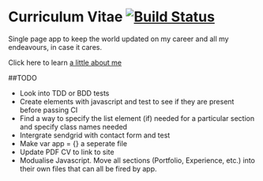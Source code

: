 # Curriculum Vitae [![Build Status](https://travis-ci.org/matt3188/Curriculum-vitae.svg?branch=master)](https://travis-ci.org/matt3188/Curriculum-vitae)
Single page app to keep the world updated on my career and all my endeavours, in case it cares.

Click here to learn [a little about me](http://matt3188.github.io/Curriculum-vitae/)

##TODO
- Look into TDD or BDD tests
- Create elements with javascript and test to see if they are present before passing CI
- Find a way to specify the list element (if) needed for a particular section and specify class names needed
- Intergrate sendgrid with contact form and test
- Make var app = {} a seperate file
- Update PDF CV to link to site
- Modualise Javascript. Move all sections (Portfolio, Experience, etc.) into their own files that can all be fired by app.
